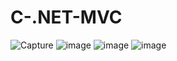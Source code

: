 # C-.NET-MVC
![Capture](https://user-images.githubusercontent.com/103037323/215186886-b191899a-9fc4-428d-835c-a670052f5658.PNG)
![image](https://user-images.githubusercontent.com/103037323/215186999-ee634595-b4b1-4e04-a5da-55a2f45cd889.png)
![image](https://user-images.githubusercontent.com/103037323/215187080-f7cf6e82-220f-4b68-963b-710469bcab7f.png)
![image](https://user-images.githubusercontent.com/103037323/215187188-6480b811-5131-4a56-90db-a8724786fb09.png)
